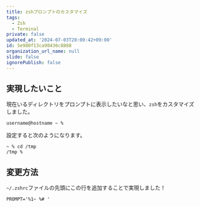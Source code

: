 ```yaml
---
title: zshプロンプトのカスタマイズ
tags:
  - Zsh
  - Terminal
private: false
updated_at: '2024-07-03T20:00:42+09:00'
id: 5e980f13ca98436c8888
organization_url_name: null
slide: false
ignorePublish: false
---
```


## 実現したいこと
現在いるディレクトリをプロンプトに表示したいなと思い、`zsh`をカスタマイズしました。

    username@hostname ~ % 

設定すると次のようになります。

    ~ % cd /tmp
    /tmp % 

## 変更方法
`~/.zshrc`ファイルの先頭にこの行を追加することで実現しました！

    PROMPT='%1~ %# '
